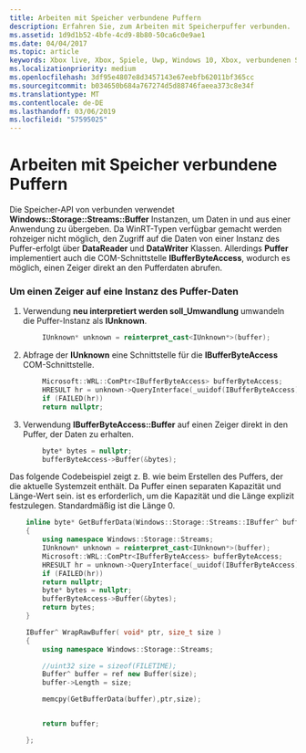 ```yaml
---
title: Arbeiten mit Speicher verbundene Puffern
description: Erfahren Sie, zum Arbeiten mit Speicherpuffer verbunden.
ms.assetid: 1d9d1b52-4bfe-4cd9-8b80-50ca6c0e9ae1
ms.date: 04/04/2017
ms.topic: article
keywords: Xbox live, Xbox, Spiele, Uwp, Windows 10, Xbox, verbundenen Speicher
ms.localizationpriority: medium
ms.openlocfilehash: 3df95e4807e8d3457143e67eebfb62011bf365cc
ms.sourcegitcommit: b034650b684a767274d5d88746faeea373c8e34f
ms.translationtype: MT
ms.contentlocale: de-DE
ms.lasthandoff: 03/06/2019
ms.locfileid: "57595025"
---
```

# <a name="working-with-connected-storage-buffers"></a>Arbeiten mit Speicher verbundene Puffern

Die Speicher-API von verbunden verwendet **Windows::Storage::Streams::Buffer** Instanzen, um Daten in und aus einer Anwendung zu übergeben. Da WinRT-Typen verfügbar gemacht werden rohzeiger nicht möglich, den Zugriff auf die Daten von einer Instanz des Puffer-erfolgt über **DataReader** und **DataWriter** Klassen. Allerdings **Puffer** implementiert auch die COM-Schnittstelle **IBufferByteAccess**, wodurch es möglich, einen Zeiger direkt an den Pufferdaten abrufen.

### <a name="to-get-a-pointer-to-a-buffer-instances-data"></a>Um einen Zeiger auf eine Instanz des Puffer-Daten

1.  Verwendung **neu interpretiert werden soll\_Umwandlung** umwandeln die Puffer-Instanz als **IUnknown**.

```cpp
        IUnknown* unknown = reinterpret_cast<IUnknown*>(buffer);
```

2.  Abfrage der **IUnknown** eine Schnittstelle für die **IBufferByteAccess** COM-Schnittstelle.

```cpp
        Microsoft::WRL::ComPtr<IBufferByteAccess> bufferByteAccess;
        HRESULT hr = unknown->QueryInterface(_uuidof(IBufferByteAccess), &bufferByteAccess);
        if (FAILED(hr))
        return nullptr;
```

3.  Verwendung **IBufferByteAccess::Buffer** auf einen Zeiger direkt in den Puffer, der Daten zu erhalten.

```cpp
        byte* bytes = nullptr;
        bufferByteAccess->Buffer(&bytes);
```

Das folgende Codebeispiel zeigt z. B. wie beim Erstellen des Puffers, der die aktuelle Systemzeit enthält. Da Puffer einen separaten Kapazität und Länge-Wert sein. ist es erforderlich, um die Kapazität und die Länge explizit festzulegen. Standardmäßig ist die Länge 0.

```cpp
    inline byte* GetBufferData(Windows::Storage::Streams::IBuffer^ buffer)
    {
        using namespace Windows::Storage::Streams;
        IUnknown* unknown = reinterpret_cast<IUnknown*>(buffer);
        Microsoft::WRL::ComPtr<IBufferByteAccess> bufferByteAccess;
        HRESULT hr = unknown->QueryInterface(_uuidof(IBufferByteAccess), &bufferByteAccess);
        if (FAILED(hr))
        return nullptr;
        byte* bytes = nullptr;
        bufferByteAccess->Buffer(&bytes);
        return bytes;
    }

    IBuffer^ WrapRawBuffer( void* ptr, size_t size )
    {
        using namespace Windows::Storage::Streams;

        //uint32 size = sizeof(FILETIME);
        Buffer^ buffer = ref new Buffer(size);
        buffer->Length = size;

        memcpy(GetBufferData(buffer),ptr,size);


        return buffer;

    };
```
